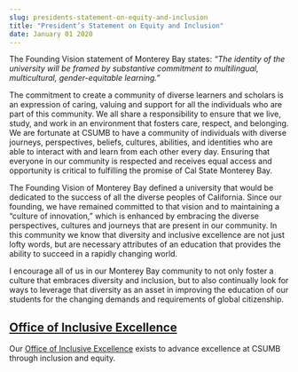 ```yaml
---
slug: presidents-statement-on-equity-and-inclusion
title: "President’s Statement on Equity and Inclusion"
date: January 01 2020
---
```


<p>The Founding Vision statement of Monterey Bay states: <i>“The identity of the university will be framed by substantive commitment to multilingual, multicultural, gender-equitable learning.”</i></p><p>The commitment to create a community of diverse learners and scholars is an expression of caring, valuing and support for all the individuals who are part of this community. We all share a responsibility to ensure that we live, study, and work in an environment that fosters care, respect, and belonging. We are fortunate at CSUMB to have a community of individuals with diverse journeys, perspectives, beliefs, cultures, abilities, and identities who are able to interact with and learn from each other every day. Ensuring that everyone in our community is respected and receives equal access and opportunity is critical to fulfilling the promise of Cal State Monterey Bay.</p><p>The Founding Vision of Monterey Bay defined a university that would be dedicated to the success of all the diverse peoples of California. Since our founding, we have remained committed to that vision and to maintaining a “culture of innovation,” which is enhanced by embracing the diverse perspectives, cultures and journeys that are present in our community. In this community we know that diversity and inclusive excellence are not just lofty words, but are necessary attributes of an education that provides the ability to succeed in a rapidly changing world.</p><p>I encourage all of us in our Monterey Bay community to not only foster a culture that embraces diversity and inclusion, but to also continually look for ways to leverage that diversity as an asset in improving the education of our students for the changing demands and requirements of global citizenship.</p><h2><a href='https://csumb.edu/diversity'>Office of Inclusive Excellence</a></h2><p>Our <a href="https://csumb.edu/diversity">Office of Inclusive Excellence</a> exists to advance excellence at CSUMB through inclusion and equity.</p>

